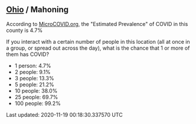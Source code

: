 
## [Ohio](/united-states/ohio) / Mahoning

According to [MicroCOVID.org](http://microcovid.org),
the "Estimated Prevalence" of COVID in this county is 4.7%

If you interact with a certain number of people in this location
(all at once in a group, or spread out across the day), what is the chance that
1 or more of them has COVID?

- 1 person: 4.7%
- 2 people: 9.1%
- 3 people: 13.3%
- 5 people: 21.2%
- 10 people: 38.0%
- 25 people: 69.7%
- 100 people: 99.2%

Last updated: 2020-11-19 00:18:30.337570 UTC
